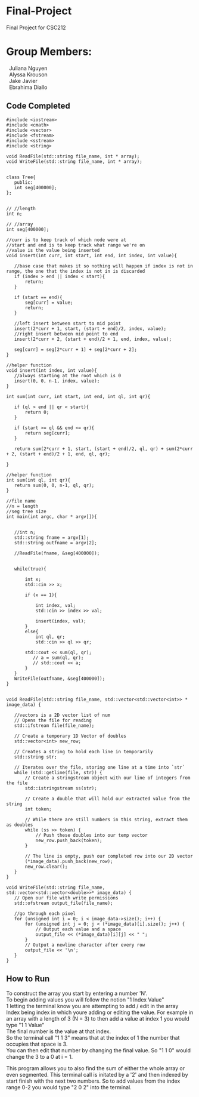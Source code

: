# Final-Project
Final Project for CSC212
# Group Members:  <br />
 &nbsp; Juliana Nguyen <br />
 &nbsp; Alyssa Krouson <br />
 &nbsp; Jake Javier <br />
 &nbsp; Ebrahima Diallo <br />
  
 
## Code Completed
 ```
#include <iostream>
#include <cmath>
#include <vector>
#include <fstream>
#include <sstream>
#include <string>

void ReadFile(std::string file_name, int * array);
void WriteFile(std::string file_name, int * array);


class Tree{
    public:
    int seg[400000];
};


// //length
int n;

// //array
int seg[400000];

//curr is to keep track of which node were at
//start and end is to keep track what range we're on
//value is the value being inserted
void insert(int curr, int start, int end, int index, int value){

    //base case that makes it so nothing will happen if index is not in range, the one that the index is not in is discarded
    if (index > end || index < start){
        return;
    }

    if (start == end){
        seg[curr] = value;
        return;
    }

    //left insert between start to mid point
    insert(2*curr + 1, start, (start + end)/2, index, value);
    //right insert between mid point to end
    insert(2*curr + 2, (start + end)/2 + 1, end, index, value);

    seg[curr] = seg[2*curr + 1] + seg[2*curr + 2];
}

//helper function
void insert(int index, int value){
    //always starting at the root which is 0
    insert(0, 0, n-1, index, value);
}

int sum(int curr, int start, int end, int ql, int qr){

    if (ql > end || qr < start){
        return 0;
    }

    if (start >= ql && end <= qr){
        return seg[curr];
    }

    return sum(2*curr + 1, start, (start + end)/2, ql, qr) + sum(2*curr + 2, (start + end)/2 + 1, end, ql, qr);

}

//helper function
int sum(int ql, int qr){
    return sum(0, 0, n-1, ql, qr);
}

//file name
//n = length
//seg tree size
int main(int argc, char * argv[]){


    //int n;
    std::string fname = argv[1];
    std::string outfname = argv[2];

    //ReadFile(fname, &seg[400000]);


    while(true){

        int x;
        std::cin >> x;

        if (x == 1){

            int index, val;
            std::cin >> index >> val;

            insert(index, val);
        }
        else{
            int ql, qr;
            std::cin >> ql >> qr;

        std::cout << sum(ql, qr);
           // a = sum(ql, qr);
           // std::cout << a;
        }
    }
    WriteFile(outfname, &seg[400000]);
}


void ReadFile(std::string file_name, std::vector<std::vector<int>> * image_data) {

	//vectors is a 2D vector list of num
	// Opens the file for reading
	std::ifstream file(file_name);

	// Create a temporary 1D Vector of doubles
	std::vector<int> new_row;

	// Creates a string to hold each line in temporarily
	std::string str;

	// Iterates over the file, storing one line at a time into `str`
	while (std::getline(file, str)) {
		// Create a stringstream object with our line of integers from the file
		std::istringstream ss(str);

		// Create a double that will hold our extracted value from the string
		int token;

		// While there are still numbers in this string, extract them as doubles
		while (ss >> token) {
			// Push these doubles into our temp vector
			new_row.push_back(token);
		}

		// The line is empty, push our completed row into our 2D vector
		(*image_data).push_back(new_row);
		new_row.clear();
	}
}

void WriteFile(std::string file_name, std::vector<std::vector<double>>* image_data) {
	// Open our file with write permissions
	std::ofstream output_file(file_name);

	//go through each pixel
	for (unsigned int i = 0; i < image_data->size(); i++) {
		for (unsigned int j = 0; j < (*image_data)[i].size(); j++) {
			// Output each value and a space
			output_file << (*image_data)[i][j] << " ";
		}
		// Output a newline character after every row
		output_file << '\n';
	}
}
 
 ```

## How to Run 
To construct the array you start by entering a number 'N'. <br />
To begin adding values you will follow the notion "1 Index Value" <br />
1 letting the terminal know you are attempting to add / edit in the array <br />
Index being index in which youre adding or editing the value. For example in an array with a length of 3 (N = 3) to then add a value at index 1 you would type "1 1 Value"<br />
The final number is the value at that index.<br />
So the terminal call "1 1 3" means that at the index of 1 the number that occupies that space is 3.<br />
You can then edit that number by changing the final value. So "1 1 0" would change the 3 to a 0 at i = 1.

This program allows you to also find the sum of either the whole array or even segmented.
This terminal call is initated by a '2' and then indexed by start finish with the next two numbers. So to add values from the index range 0-2 you would type "2 0 2" into the terminal.<br />


